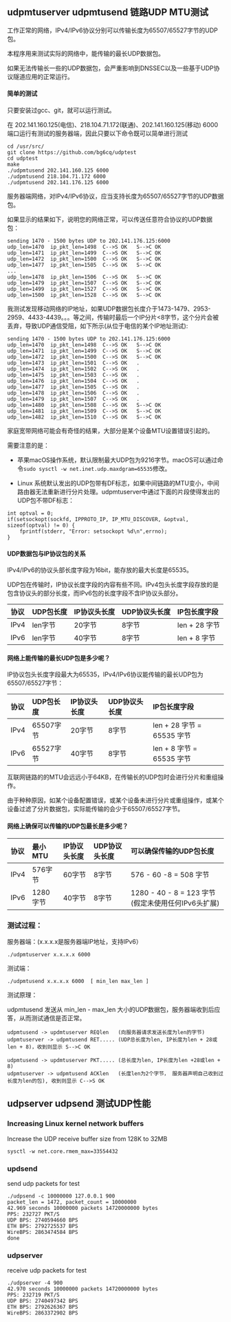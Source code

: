 ## udpmtuserver udpmtusend 链路UDP MTU测试

工作正常的网络，IPv4/IPv6协议分别可以传输长度为65507/65527字节的UDP包。

本程序用来测试实际的网络中，能传输的最长UDP数据包。

如果无法传输长一些的UDP数据包，会严重影响到DNSSEC以及一些基于UDP协议隧道应用的正常运行。

#### 简单的测试

只要安装过gcc、git，就可以运行测试。

在 202.141.160.125(电信)、218.104.71.172(联通)、202.141.160.125(移动) 6000 端口运行有测试的服务器端，因此只要以下命令既可以简单进行测试
```
cd /usr/src/
git clone https://github.com/bg6cq/udptest
cd udptest
make
./udpmtusend 202.141.160.125 6000
./udpmtusend 218.104.71.172 6000
./udpmtusend 202.141.176.125 6000
```

服务器端网络，对IPv4/IPv6协议，应当支持长度为65507/65527字节的UDP数据包。

如果显示的结果如下，说明您的网络正常，可以传送任意符合协议的UDP数据包：

```
sending 1470 - 1500 bytes UDP to 202.141.176.125:6000
udp_len=1470  ip_pkt_len=1498  C-->S OK   S-->C OK   
udp_len=1471  ip_pkt_len=1499  C-->S OK   S-->C OK   
udp_len=1472  ip_pkt_len=1500  C-->S OK   S-->C OK   
udp_len=1477  ip_pkt_len=1505  C-->S OK   S-->C OK   
...
udp_len=1478  ip_pkt_len=1506  C-->S OK   S-->C OK   
udp_len=1479  ip_pkt_len=1507  C-->S OK   S-->C OK   
udp_len=1499  ip_pkt_len=1527  C-->S OK   S-->C OK   
udp_len=1500  ip_pkt_len=1528  C-->S OK   S-->C OK
```

我测试发现移动网络的IP地址，如果UDP数据包长度介于1473-1479、2953-2959、4433-4439。。。等之间，传输时最后一个IP分片<8字节，这个分片会被丢弃，导致UDP通信受阻，如下所示(从位于电信的某个IP地址测试):
```
sending 1470 - 1500 bytes UDP to 202.141.176.125:6000
udp_len=1470  ip_pkt_len=1498  C-->S OK   S-->C OK   
udp_len=1471  ip_pkt_len=1499  C-->S OK   S-->C OK   
udp_len=1472  ip_pkt_len=1500  C-->S OK   S-->C OK   
udp_len=1473  ip_pkt_len=1501  C-->S OK   .
udp_len=1474  ip_pkt_len=1502  C-->S OK   .
udp_len=1475  ip_pkt_len=1503  C-->S OK   .
udp_len=1476  ip_pkt_len=1504  C-->S OK   .
udp_len=1477  ip_pkt_len=1505  C-->S OK   .
udp_len=1478  ip_pkt_len=1506  C-->S OK   .
udp_len=1479  ip_pkt_len=1507  C-->S OK   .
udp_len=1480  ip_pkt_len=1508  C-->S OK   S-->C OK   
udp_len=1481  ip_pkt_len=1509  C-->S OK   S-->C OK   
udp_len=1482  ip_pkt_len=1510  C-->S OK   S-->C OK 
```

家庭宽带网络可能会有奇怪的结果，大部分是某个设备MTU设置错误引起的。

需要注意的是：

* 苹果macOS操作系统，默认限制最大UDP包为9216字节。macOS可以通过命令`sudo sysctl -w net.inet.udp.maxdgram=65535`修改。

* Linux 系统默认发出的UDP包带有DF标志，如果中间链路的MTU变小，中间路由器无法重新进行分片处理。udpmtuserver中通过下面的片段使得发出的UDP包不带DF标志：
```
int optval = 0;
if(setsockopt(sockfd, IPPROTO_IP, IP_MTU_DISCOVER, &optval, sizeof(optval) != 0) {
	fprintf(stderr, "Error: setsockopt %d\n",errno);
}
```


#### UDP数据包与IP协议包的关系

IPv4/IPv6的协议头部长度字段为16bit，能存放的最大长度是65535。

UDP包在传输时，IP协议长度字段的内容有些不同。IPv4包头长度字段存放的是包含协议头的部分长度，而IPv6包的长度字段不含IP协议头部分。

| 协议  |  UDP包长度 | IP协议头长度  | UDP协议头长度 | IP包长度字段  |
| :---- | :--------- | :------------ | :------------ | :----------   |
| IPv4  | len字节    | 20字节        | 8字节         | len + 28 字节 |
| IPv6  | len字节    | 40字节        | 8字节         | len + 8 字节  |

#### 网络上能传输的最长UDP包是多少呢？

IP协议包头长度字段最大为65535，IPv4/IPv6协议能传输的最长UDP包为65507/65527字节：

| 协议  |  UDP包长度 | IP协议头长度  | UDP协议头长度 | IP包长度字段              |
| :---- | :--------- | :------------ | :------------ | :-----------------------  |
| IPv4  | 65507字节  | 20字节        | 8字节         | len + 28 字节 = 65535 字节|
| IPv6  | 65527字节  | 40字节        | 8字节         | len + 8 字节  = 65535 字节|

互联网链路的的MTU会远远小于64KB，在传输长的UDP包时会进行分片和重组操作。

由于种种原因，如某个设备配置错误，或某个设备未进行分片或重组操作，或某个设备过滤了分片数据包，实际能传输的会少于65507/65527字节。

#### 网络上确保可以传输的UDP包最长是多少呢？

| 协议  | 最小MTU  | IP协议头长度 | UDP协议头长度 | 可以确保传输的UDP包长度                             |
| :---- | :------- | :----------- | :------------ | :-------------------------------------------------- |
| IPv4  | 576字节  | 60字节       | 8字节         | 576 - 60 -8 = 508 字节                              |
| IPv6  | 1280字节 | 40字节       | 8字节         | 1280 - 40 - 8 = 123 字节(假定未使用任何IPv6头扩展)  |


### 测试过程：

服务器端：(x.x.x.x是服务器端IP地址，支持IPv6）
```
./udpmtuserver x.x.x.x 6000
```

测试端：
```
./udpmtusend x.x.x.x 6000  [ min_len max_len ]
```

测试原理：

udpmtusend 发送从 min_len - max_len 大小的UDP数据包，服务器端收到后应答，从而测试通信是否正常。
```
udpmtusend -> updmtuserver REQlen   (向服务器请求发送长度为len的字节)
udpmtuserver -> udpmtusend RET..... (UDP总长度为len, IP长度为len + 28或len + 8)，收到则显示 S-->C OK

udpmtusend -> updmtuserver PKT..... (总长度为len, IP长度为len +28或len + 8)
udpmtuserver -> udpmtusend ACKlen   (长度len为2个字节， 服务器声明自己收到过长度为len的包), 收到则显示 C-->S OK
```


## udpserver udpsend 测试UDP性能

###  Increasing Linux kernel network buffers

Increase the UDP receive buffer size from 128K to 32MB
````
sysctl -w net.core.rmem_max=33554432
````

### updsend

send udp packets for test
````
./udpsend -c 10000000 127.0.0.1 900
packet_len = 1472, packet_count = 10000000
42.969 seconds 10000000 packets 14720000000 bytes
PPS: 232727 PKT/S
UDP BPS: 2740594660 BPS
ETH BPS: 2792725537 BPS
WireBPS: 2863474584 BPS
done
````

### udpserver

receive udp packets for test
````
./udpserver -4 900
42.970 seconds 10000000 packets 14720000000 bytes
PPS: 232719 PKT/S
UDP BPS: 2740497342 BPS
ETH BPS: 2792626367 BPS
WireBPS: 2863372902 BPS
````
